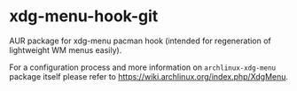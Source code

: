 # xdg-menu-hook-git
AUR package for xdg-menu pacman hook (intended for regeneration of lightweight WM menus easily).

For a configuration process and more information on `archlinux-xdg-menu` package itself please refer to https://wiki.archlinux.org/index.php/XdgMenu.
